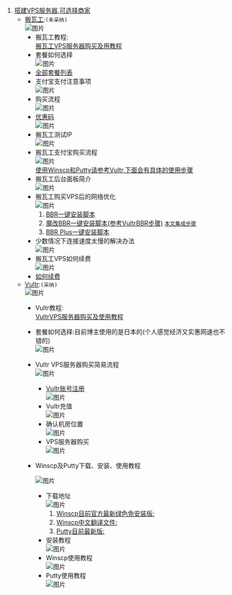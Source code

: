 1. [搭建VPS服务器,可选择商家](https://ssr.tools/55)
	- [搬瓦工](https://bwh88.net/index.php):`(未采纳)`  
		![图片](http://chuantu.xyz/t6/741/1605515862x1031866013.png)  
		* 搬瓦工教程:  
			[搬瓦工VPS服务器购买及用教程](https://ssr.tools/208)  
		* 套餐如何选择  
			![图片](http://chuantu.xyz/t6/741/1605517885x1033347913.png)  
		* [全部套餐列表](https://bwh88.net/cart.php?gid=1)  
		* 支付宝支付注意事项  
			![图片](http://chuantu.xyz/t6/741/1605518316x1031866013.png)  
		* 购买流程  
			![图片](http://chuantu.xyz/t6/741/1605518441x1031866013.png)  
		* [优惠码](https://www.wervps.com/bwh1pice)  
			![图片](http://chuantu.xyz/t6/741/1605518537x1700338641.png)  
		* 搬瓦工测试IP  
			![图片](http://chuantu.xyz/t6/741/1605519083x1031866013.png)  
		* 搬瓦工支付宝购买流程  
			![图片](http://chuantu.xyz/t6/741/1605520117x1700338641.png)  
			<a href="#winscpPutty">使用Winscp和Putty请参考Vultr,下面会有具体的使用步骤</a>  
		* 搬瓦工后台面板简介  
			![图片](http://chuantu.xyz/t6/741/1605520498x1031866013.png)  
		* 搬瓦工购买VPS后的网络优化  
			![图片](http://chuantu.xyz/t6/741/1605520616x1033347913.png)  
			1. [BBR一键安装脚本](https://ssr.tools/199)  
			2. [魔改BBR一键安装脚本(参考VultrBBR步骤)](https://ssr.tools/550) <a href="#end">`本文集成步骤`</a>  
			3. [BBR Plus一键安装脚本](https://ssr.tools/1217)  
		* 少数情况下连接速度太慢的解决办法  
			![图片](http://chuantu.xyz/t6/741/1605521219x1031866013.png)  
		* 搬瓦工VPS如何续费  
			![图片](http://chuantu.xyz/t6/741/1605521262x1700338641.png)  
		* [如何续费](https://ssr.tools/1293)  
	- [Vultr](https://www.vultr.com/):`(采纳)`  
		![图片](http://chuantu.xyz/t6/741/1605515510x1700338641.png)  
		* Vultr教程:  
			[VultrVPS服务器购买及使用教程](https://ssr.tools/216)  
		* 套餐如何选择:目前博主使用的是日本的(个人感觉经济又实惠网速也不错的)  
			![图片](http://chuantu.xyz/t6/741/1605522480x1033347913.jpg)  
		* Vultr VPS服务器购买简易流程  
			![图片](http://chuantu.xyz/t6/741/1605522715x1031866013.png)  
			* [Vultr账号注册](https://www.vultr.com/)  
			![图片](http://chuantu.xyz/t6/741/1605522865x1700338641.png)  
			* Vultr充值  
			![图片](http://chuantu.xyz/t6/741/1605522979x1033347913.png)  
			* 确认机房位置  
			![图片](http://chuantu.xyz/t6/741/1605526887x1700338641.png)  
			* VPS服务器购买  
			![图片](http://chuantu.xyz/t6/741/1605527178x1700338641.png)  
		* <p id="winscpPutty">Winscp及Putty下载、安装、使用教程</p>  
			  
			![图片](http://chuantu.xyz/t6/741/1605531470x1033347913.png)  
			* 下载地址  
			![图片](http://chuantu.xyz/t6/741/1605531562x1031866013.png)  
				1. [Winscp目前官方最新绿色免安装版:](https://winscp.net/download/WinSCP-5.13.3-Portable.zip)  
				2. [Winscp中文翻译文件:](https://winscp.net/translations/dll/5.13.3/chs.zip)  
				3. [Putty目前最新版:](https://winscp.net/download/putty.exe)  
			* 安装教程  
			![图片](http://chuantu.xyz/t6/741/1605583787x992248267.png)  
			* Winscp使用教程  
			![图片](http://chuantu.xyz/t6/741/1605583896x-1224475230.png)  
			* Putty使用教程  
			![图片](http://chuantu.xyz/t6/741/1605584318x1700338641.png)  
